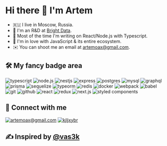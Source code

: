 # Hi there 👋 I'm Artem

- 🇷🇺 I live in Moscow, Russia.
- 🐍 I'm an R&D at [Bright Data](https://brightdata.com/).
- 🤖 Most of the time I'm writing on React/Node.js with Typescript.
- 🚀 I'm in love with JavaScript & its entire ecosystem.
- ✉️ You can shoot me an email at [artemoax@gmail.com](mailto:artemoax@gmail.com).

## 🛠 My fancy badge area

![typescript](https://img.shields.io/badge/typescript%20-%23326ce5.svg?&style=for-the-badge&logo=typescript&logoColor=white) 
![node.js](https://img.shields.io/badge/node.js-%2385EA2D.svg?&style=for-the-badge&logo=node.js&logoColor=black)
![nestjs](https://img.shields.io/badge/nestJs%20-%230e0e10.svg?&style=for-the-badge&logo=nestjs&logoColor=e0234e)
![express](https://img.shields.io/badge/express%20-%23fff.svg?&style=for-the-badge&logo=express&logoColor=000)
![postgres](https://img.shields.io/badge/postgres-%23316192.svg?&style=for-the-badge&logo=postgresql&logoColor=white)
![mysql](https://img.shields.io/badge/mysql-%232496ED.svg?&style=for-the-badge&logo=mysql&logoColor=white)
![graphql](https://img.shields.io/badge/graphql%20-%23fff.svg?&style=for-the-badge&logo=graphql&logoColor=7649bb)
![prisma](https://img.shields.io/badge/prisma-%23fff.svg?&style=for-the-badge&logo=prisma&logoColor=0c344b)
![sequelize](https://img.shields.io/badge/sequelize-%23fff.svg?&style=for-the-badge&logo=sequelize&logoColor=00b1ea)
![typeorm](https://img.shields.io/badge/typeorm-%23fff.svg?&style=for-the-badge&logo=sequelize&logoColor=00b1ea)
![redis](https://img.shields.io/badge/redis%20-%23CC0000.svg?&style=for-the-badge&logo=redis&logoColor=white) 
![docker](https://img.shields.io/badge/docker-%232496ED.svg?&style=for-the-badge&logo=docker&logoColor=white) 
![webpack](https://img.shields.io/badge/webpack%20-%238DD6F9.svg?&style=for-the-badge&logo=webpack&logoColor=black)
![babel](https://img.shields.io/badge/babel%20-%23F7DF1E.svg?&style=for-the-badge&logo=babel&logoColor=black)
![git](https://img.shields.io/badge/git%20-%23F05033.svg?&style=for-the-badge&logo=git&logoColor=white) 
![github](https://img.shields.io/badge/github%20actions%20-%232671E5.svg?&style=for-the-badge&logo=github%20actions&logoColor=white)
![react](https://img.shields.io/badge/react%20-%23000.svg?&style=for-the-badge&logo=react&logoColor=88dded)
![redux](https://img.shields.io/badge/redux%20-%23000.svg?&style=for-the-badge&logo=redux&logoColor=7649bb)
![next.js](https://img.shields.io/badge/next.js%20-%23fff.svg?&style=for-the-badge&logo=next.js&logoColor=000)
![styled components](https://img.shields.io/badge/styled%20components%20-%237649bb.svg?&style=for-the-badge&logo=styled-components&logoColor=fff)

## 🤝 Connect with me

[![artemoax@gmail.com](https://img.shields.io/badge/artemoax@gmail.com%20-%23E62B1E.svg?&style=for-the-badge&logo=mail.ru&logoColor=white)](mailto:artemoax@gmail.com)
[![kjljxybr](https://img.shields.io/badge/kjljxybr%20-%23fff.svg?&style=for-the-badge&logo=telegram&logoColor=white)](https://t.me/kjljxybr)

## ✍️ Inspired by [@vas3k](https://github.com/vas3k)